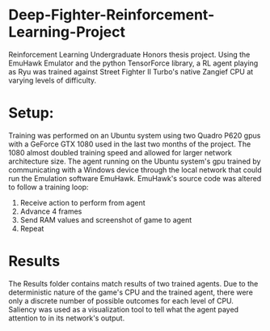 # Deep-Fighter-Reinforcement-Learning-Project
Reinforcement Learning Undergraduate Honors thesis project. Using the EmuHawk Emulator and the python TensorForce library, a RL agent playing as Ryu was trained against Street Fighter II Turbo's native Zangief CPU at varying levels of difficulty.

# Setup:
Training was performed on an Ubuntu system using two Quadro P620 gpus with a GeForce GTX 1080 used in the last two months of the project. The 1080 almost doubled training speed and allowed for larger network architecture size.
The agent running on the Ubuntu system's gpu trained by communicating with a Windows device through the local network that could run the Emulation software EmuHawk. 
EmuHawk's source code was altered to follow a training loop:
1. Receive action to perform from agent
2. Advance 4 frames
3. Send RAM values and screenshot of game to agent
4. Repeat

# Results
The Results folder contains match results of two trained agents. Due to the deterministic nature of the game's CPU and the trained agent, there were only a discrete number of possible outcomes for each level of CPU. Saliency was used as a visualization tool to tell what the agent payed attention to in its network's output.
